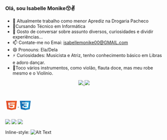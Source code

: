### Olá, sou Isabelle Monike😚✌

- 🔭 Altualmente trabalho como menor Aprediz na Drogaria Pacheco
- 🌱Cursando Técnico em Informática
- 💬 Gosto de conversar sobre assunto diversos, curiosidades e dividir experiências...
- 📫 Contate-me no Emai: isabellemonike00@GMAIL.com
- 😄 Pronouns: Ela/Dela
- ⚡ Curiosidades: Musicista e Atriz, tenho conhecimento básico em Libras e adoro dançar.
- 🎻Toco vários instrumentos, como violão, flauta doce, mas meu robe mesmo e o Violinio.

<div align="center">
  <a href="https://beacons.ai/IsaMonik">
  <img height="180em" src="https://github-readme-stats.vercel.app/api?username=IsaMonik&show_icons=true&theme=tokyonight&include_all_commits=true&count_private=false"/>
  <img height="180em" src="https://github-readme-stats.vercel.app/api/top-langs/?username=IsaMonik&layout=compact&langs_count=7&theme=tokyonight"/>
</div>

  ##
  
</div>
<div style="display: inline_block"><br>
  <img align="center" alt="IsaMonik-HTML" height="30" width="40" src="https://raw.githubusercontent.com/devicons/devicon/master/icons/html5/html5-original.svg">
  <img align="center" alt="IsaMonik-CSS" height="30" width="40" src="https://raw.githubusercontent.com/devicons/devicon/master/icons/css3/css3-original.svg">
</div>
  
  ##
  
  </div>
  <a href="https://instagram.com/_monikisa" target="_blank"><img src="https://img.shields.io/badge/-Instagram-%23E4405F?style=for-the-badge&logo=instagram&logoColor=white" target="_blank"></a>
 	<a href="https://www.twitch.tv/@Monikisa2" target="_blank"><img src="https://img.shields.io/badge/Twitch-9146FF?style=for-the-badge&logo=twitch&logoColor=white" target="_blank"></a>
  <a href = "mailto:contatoisabellemonike00@gmail.com"><img src="https://img.shields.io/badge/-Gmail-%23333?style=for-the-badge&logo=gmail&logoColor=white" target="_blank"></a>
  </div>
  
  Inline-style:
  ![Alt Text](https://giphy/gifs/disneymoana-cute-3oriNUaN65T9ACqmIM/giphy.gif)
 
  
  </div>
  <a [![Readme Card](https://IsaMonik.vercel.app/api/pin/?username=anuraghazra&repo=github-readme-stats)](https://github.com/anuraghazra/github-readme-stats)></a>
  </div>
